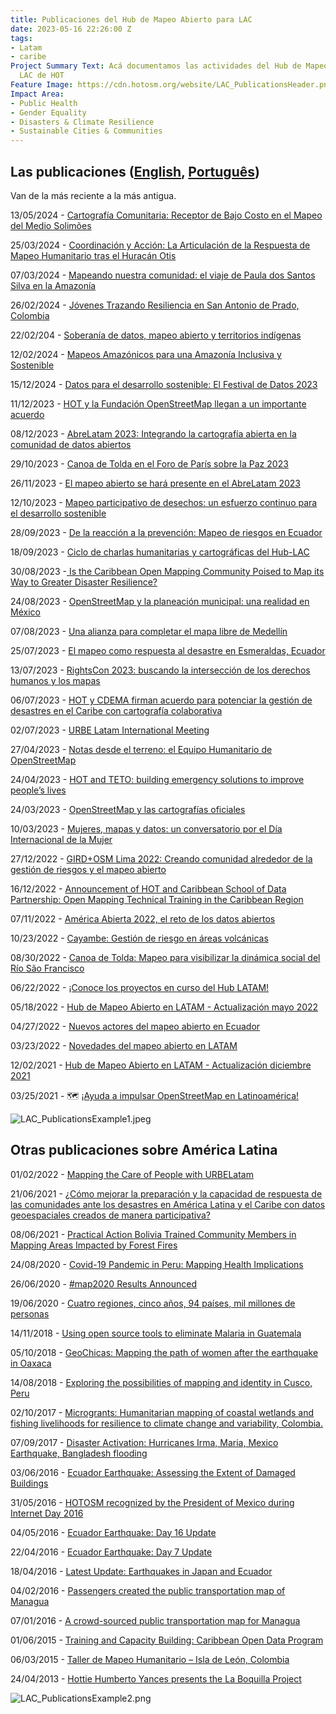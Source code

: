```yaml
---
title: Publicaciones del Hub de Mapeo Abierto para LAC
date: 2023-05-16 22:26:00 Z
tags:
- Latam
- caribe
Project Summary Text: Acá documentamos las actividades del Hub de Mapeo Abierto -
  LAC de HOT
Feature Image: https://cdn.hotosm.org/website/LAC_PublicationsHeader.png
Impact Area:
- Public Health
- Gender Equality
- Disasters & Climate Resilience
- Sustainable Cities & Communities
---
```


## Las publicaciones ([English](https://www.hotosm.org/projects/publications/), [Português](https://www.hotosm.org/projects/publicacoes/))

Van de la más reciente a la más antigua.

13/05/2024 - [Cartografía Comunitaria: Receptor de Bajo Costo en el Mapeo del Medio Solimões](https://www.hotosm.org/updates/cartografia-comunitaria-receptor-de-bajo-costo-en-el-mapeo-del-medio-solimoes/)

25/03/2024 - [Coordinación y Acción: La Articulación de la Respuesta de Mapeo Humanitario tras el Huracán Otis](https://www.hotosm.org/updates/coordinacion-y-accion-la-articulacion-de-la-respuesta-de-mapeo-humanitario-tras-el-huracan-otis/)

07/03/2024 - [Mapeando nuestra comunidad: el viaje de Paula dos Santos Silva en la Amazonía](https://www.hotosm.org/updates/mapeando-nuestra-comunidad-el-viaje-de-paula-dos-santos-silva-en-la-amazonia/)

26/02/2024 - [Jóvenes Trazando Resiliencia en San Antonio de Prado, Colombia](https://www.hotosm.org/updates/jovenes-trazando-resiliencia-en-san-antonio-de-prado-colombia/)

22/02/204 - [Soberanía de datos, mapeo abierto y territorios indígenas](https://www.hotosm.org/updates/soberania-de-datos-mapeo-abierto-territorios-indigenas/)

12/02/2024 - [Mapeos Amazónicos para una Amazonía Inclusiva y Sostenible](https://www.hotosm.org/updates/mapeos-amazonicos-para-una-amazonia-inclusiva-y-sostenible/)

15/12/2024 - [Datos para el desarrollo sostenible: El Festival de Datos 2023](https://www.hotosm.org/updates/festival-de-datos/)

11/12/2023 - [HOT y la Fundación OpenStreetMap llegan a un importante acuerdo](https://www.hotosm.org/updates/hot-y-la-fundacion-openstreetmap-llegan-a-un-importante-acuerdo/)

08/12/2023 - [AbreLatam 2023: Integrando la cartografía abierta en la comunidad de datos abiertos](https://www.hotosm.org/updates/abrelatam-2023/)

29/10/2023 - [Canoa de Tolda en el Foro de París sobre la Paz 2023](https://www.hotosm.org/updates/canoa-paris/)

26/11/2023 - [El mapeo abierto se hará presente en el AbreLatam 2023](https://www.hotosm.org/updates/el-mapeo-abierto-se-hara-presente-en-el-abrelatam-2023/)

12/10/2023 - [Mapeo participativo de desechos: un esfuerzo continuo para el desarrollo sostenible](https://www.hotosm.org/updates/mapeo-participativo-de-desechos-un-esfuerzo-continuo-para-el-desarrollo-sostenible/)

28/09/2023 - [De la reacción a la prevención: Mapeo de riesgos en Ecuador](https://www.hotosm.org/updates/de-la-reaccion-a-la-prevencion-mapeo-de-riesgos-en-ecuador/)

18/09/2023 - [Ciclo de charlas humanitarias y cartográficas del Hub-LAC](https://www.hotosm.org/updates/ciclo-de-charlas-humanitarias-y-cartograficas-del-hub-lac/)

30/08/2023 -[ Is the Caribbean Open Mapping Community Poised to Map its Way to Greater Disaster Resilience?](https://www.hotosm.org/updates/is-the-caribbean-open-mapping-community-poised-to-map-its-way-to-greater-disaster-resilience/)

24/08/2023 - [OpenStreetMap y la planeación municipal: una realidad en México](https://www.hotosm.org/updates/openstreetmap-y-la-planeacion-municipal-una-realidad-en-municipios-de-mexico/)

07/08/2023 - [Una alianza para completar el mapa libre de Medellín](https://www.hotosm.org/updates/una-alianza-para-completar-el-mapa-libre-de-medellin/)

25/07/2023 - [El mapeo como respuesta al desastre en Esmeraldas, Ecuador](https://www.hotosm.org/updates/El-mapeo-como-respuesta-al-desastre-en-Esmeraldas-Ecuador/)

13/07/2023 - [RightsCon 2023: buscando la intersección de los derechos humanos y los mapas](https://www.hotosm.org/updates/rightscon-2023-buscando-la-interseccion-de-los-derechos-humanos-y-los-mapas/)

06/07/2023 - [HOT y CDEMA firman acuerdo para potenciar la gestión de desastres en el Caribe con cartografía colaborativa](https://www.hotosm.org/updates/hot-y-cdema-firman-acuerdo-para-potenciar-la-gestion-de-desastres-en-el-caribe-con-cartografia-colaborativa/)

02/07/2023 - [URBE Latam International Meeting](https://www.hotosm.org/updates/urbe-latam-international-meeting/)

27/04/2023 - [Notas desde el terreno: el Equipo Humanitario de OpenStreetMap](https://www.hotosm.org/updates/notas-desde-el-terreno-el-equipo-humanitario-de-openstreetmap/)

24/04/2023 - [HOT and TETO: building emergency solutions to improve people’s lives](https://www.hotosm.org/updates/hot-and-teto-building-emergency-solutions-to-improve-peoples-lives/)

24/03/2023 - [OpenStreetMap y las cartografías oficiales](https://www.hotosm.org/updates/openstreetmap-y-las-cartografias-oficiales/)

10/03/2023 - [Mujeres, mapas y datos: un conversatorio por el Día Internacional de la Mujer](https://www.hotosm.org/updates/mujeres-mapas-y-datos-un-conversatorio-por-el-dia-internacional-de-la-mujer/)

27/12/2022 - [GIRD\+OSM Lima 2022: Creando comunidad alrededor de la gestión de riesgos y el mapeo abierto](https://www.hotosm.org/updates/creando-comunidad-alrededor-de-la-gestion-de-riesgos-y-openstreetmap/)

16/12/2022 - [Announcement of HOT and Caribbean School of Data Partnership: Open Mapping Technical Training in the Caribbean Region](https://www.hotosm.org/updates/announcement-of-hot-and-caribbean-school-of-data-partnership-open-mapping-technical-training-in-the-caribbean-region/)

07/11/2022 - [América Abierta 2022, el reto de los datos abiertos](https://www.hotosm.org/updates/america-abierta-2022/)

10/23/2022 - [Cayambe: Gestión de riesgo en áreas volcánicas](https://www.hotosm.org/updates/cayambe-gestion-de-riesgo-en-areas-volcanicas/)

08/30/2022 - [Canoa de Tolda: Mapeo para visibilizar la dinámica social del Río São Francisco](https://www.hotosm.org/updates/canoa-de-tolda-mapeo-para-visibilizar-la-dinamica-social-del-rio-sao-francisco/)

06/22/2022 - [¡Conoce los proyectos en curso del Hub LATAM!](https://www.hotosm.org/updates/conoce-los-proyectos-en-curso-del-hub-latam/)

05/18/2022 - [Hub de Mapeo Abierto en LATAM - Actualización mayo 2022](hhttps://www.hotosm.org/updates/hub-de-mapeo-abierto-en-latam-actualizacion-mayo-2022/)

04/27/2022 - [Nuevos actores del mapeo abierto en Ecuador](https://www.hotosm.org/updates/nuevos-actores-del-mapeo-abierto-en-ecuador/)

03/23/2022 - [Novedades del mapeo abierto en LATAM](https://www.hotosm.org/updates/novedades-desde-latam/)

12/02/2021 - [Hub de Mapeo Abierto en LATAM - Actualización diciembre 2021](https://www.hotosm.org/updates/hub-de-mapeo-abierto-en-latam-actualizacion-diciembre-2021/)

03/25/2021 - 🗺 [¡Ayuda a impulsar OpenStreetMap en Latinoamérica!](https://www.hotosm.org/updates/ayuda-a-impulsar-openstreetmap-en-latinoamerica/)

![LAC_PublicationsExample1.jpeg](https://cdn.hotosm.org/website/LAC_PublicationsExample1.jpeg)

## Otras publicaciones sobre América Latina

01/02/2022 - [Mapping the Care of People with URBELatam](https://www.hotosm.org/updates/mapping-the-care-of-people-with-urbelatam/)

21/06/2021 - [¿Cómo mejorar la preparación y la capacidad de respuesta de las comunidades ante los desastres en América Latina y el Caribe con datos geoespaciales creados de manera participativa?](https://www.hotosm.org/updates/como-mejorar-la-preparacion-y-la-capacidad-de-respuesta-de-las-comunidades-ante-los-desastres-en-america-latina-y-el-caribe-con-datos-geoespaciales-creados-de-manera-participativa/)

08/06/2021 - [Practical Action Bolivia Trained Community Members in Mapping Areas Impacted by Forest Fires](https://www.hotosm.org/updates/practical-action-bolivia-trained-community-members-in-mapping-areas-impacted-by-forest-fires/)

24/08/2020 - [Covid-19 Pandemic in Peru: Mapping Health Implications](https://www.hotosm.org/updates/covid-19-pandemic-in-peru-mapping-health-implications/)

26/06/2020 - [#map2020 Results Announced](https://www.hotosm.org/updates/number-map2020-results-announced/)

19/06/2020 - [Cuatro regiones, cinco años, 94 países, mil millones de personas](https://www.hotosm.org/updates/cuatro-regiones-cinco-anos-94-paises-mil-millones-de-personas/)

14/11/2018 - [Using open source tools to eliminate Malaria in Guatemala](https://www.hotosm.org/updates/using-open-source-tools-to-eliminate-malaria-in-guatemala/)

05/10/2018 - [GeoChicas: Mapping the path of women after the earthquake in Oaxaca](https://www.hotosm.org/updates/geochicas-mapping-the-path-of-women-after-the-earthquake-in-oaxaca/)

14/08/2018 - [Exploring the possibilities of mapping and identity in Cusco, Peru](https://www.hotosm.org/updates/exploring-the-possibilities-of-mapping-and-identity-in-cusco-peru/)

02/10/2017 - [Microgrants: Humanitarian mapping of coastal wetlands and fishing livelihoods for resilience to climate change and variability, Colombia.](https://www.hotosm.org/updates/2017-10-02_microgrants_humanitarian_mapping_of_coastal_wetlands_and_fishing_livelihoods_for)

07/09/2017 - [Disaster Activation: Hurricanes Irma, Maria, Mexico Earthquake, Bangladesh flooding](https://www.hotosm.org/projects/hot_activates_for_multiple_disasters_hurricane_irma_and_maria_mexico_earthquakes_and)

03/06/2016 - [Ecuador Earthquake: Assessing the Extent of Damaged Buildings](https://www.hotosm.org/updates/2016-06-03_ecuador_earthquake_assessing_the_extent_of_damaged_buildings)

31/05/2016 - [HOTOSM recognized by the President of Mexico during Internet Day 2016](https://www.hotosm.org/updates/2016-05-31_hotosm_recognized_by_the_president_of_mexico_during_internet_day_2016)

04/05/2016 - [Ecuador Earthquake: Day 16 Update](https://www.hotosm.org/updates/2016-05-04_ecuador_earthquake_day_16_update)

22/04/2016 - [Ecuador Earthquake: Day 7 Update](https://www.hotosm.org/updates/2016-04-22_ecuador_earthquake_day_7_update)

18/04/2016 - [Latest Update: Earthquakes in Japan and Ecuador](https://www.hotosm.org/updates/2016-04-18_latest_update_earthquakes_in_japan_and_ecuador)

04/02/2016 - [Passengers created the public transportation map of Managua](https://www.hotosm.org/updates/2016-02-04_passengers_created_the_public_transportation_map_of_managua)

07/01/2016 - [A crowd-sourced public transportation map for Managua](https://www.hotosm.org/updates/2016-01-07_a_crowd-sourced_public_transportation_map_for_managua)

01/06/2015 - [Training and Capacity Building: Caribbean Open Data Program](https://www.hotosm.org/projects/training-and-capacity-building-caribbean-open-data-program)

06/03/2015 - [Taller de Mapeo Humanitario – Isla de León, Colombia](https://www.hotosm.org/updates/2015-03-06_taller_de_mapeo_humanitario_%E2%80%93_isla_de_le%C3%B3n_colombia)

24/04/2013 - [Hottie Humberto Yances presents the La Boquilla Project](https://www.hotosm.org/updates/2013-04-24_hottie_humberto_yances_presents_the_la_boquilla_project)

![LAC_PublicationsExample2.png](https://cdn.hotosm.org/website/LAC_PublicationsExample2.png)